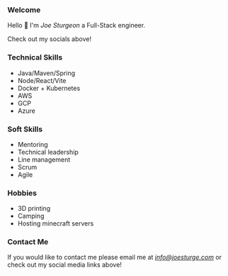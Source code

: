### Welcome

Hello 👋 I'm *Joe Sturgeon* a Full-Stack engineer.

Check out my socials above!

### Technical Skills

- Java/Maven/Spring
- Node/React/Vite
- Docker + Kubernetes
- AWS
- GCP
- Azure

### Soft Skills

- Mentoring
- Technical leadership
- Line management
- Scrum
- Agile

### Hobbies

- 3D printing
- Camping
- Hosting minecraft servers

### Contact Me

If you would like to contact me please email me at *info@joesturge.com* or check out my social media links above!
